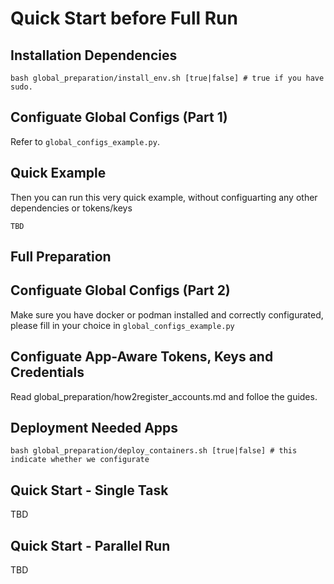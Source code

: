 # Quick Start before Full Run

## Installation Dependencies

```
bash global_preparation/install_env.sh [true|false] # true if you have sudo.
```

## Configuate Global Configs (Part 1)

Refer to `global_configs_example.py`.

## Quick Example

Then you can run this very quick example, without configuarting any other dependencies or tokens/keys

```
TBD
```

## Full Preparation

## Configuate Global Configs (Part 2)

Make sure you have docker or podman installed and correctly configurated, please fill in your choice in `global_configs_example.py`

## Configuate App-Aware Tokens, Keys and Credentials

Read global_preparation/how2register_accounts.md and folloe the guides.

## Deployment Needed Apps
```
bash global_preparation/deploy_containers.sh [true|false] # this indicate whether we configurate 
```

## Quick Start - Single Task

TBD

## Quick Start - Parallel Run

TBD